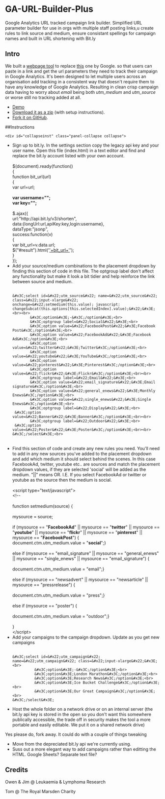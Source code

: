 # GA-URL-Builder-Plus
Google Analytics URL tracked campaign link builder. Simplified URL parameter builder for use in orgs with multiple staff posting links,u create rules to link source and medium, ensure consistant spellings for campaign names and built in URL shortening with Bit.ly

## Intro
We built a [webpage tool](#) to replace <a href="https://support.google.com/analytics/answer/1033867?hl=en-GB" target="_blank">this</a> one by Google. so that users can paste in a link and get the url parameters they need to track their campaign in Google Analytics. It's been designed to let multiple users across an organisation add tracking in a consistent way that doesn't require them to have any knowledge of Google Analytics. Resulting in clean crisp campaign data having to worry about _email_ being both _utm&#95;medium_ and _utm&#95;source_ or worse still no tracking added at all. 

* [Demo](#)
* [Download it as a zip](https://github.com/owendb/GA-URL-Builder-Plus/archive/master.zip) (with setup instructions). 
* [Fork it on GitHub](https://github.com/owendb/GA-URL-Builder-Plus/fork).

##Instructions

    <div id="collapseinst" class="panel-collapse collapse">
<ul>
<li>
Sign up to bit.ly. In the settings section copy the legacy api key and your user name. Open this file (index.html) in a text editor and find and replace the bit.ly account listed with your own account.<br><br>
<div class="well well-sm">
$(document).ready(function()<br>
{<br>
 function bit_url(url)<br>
{<br>
var url=url;<br><br>
<strong>var username="";<br>
var key="";</strong><br><br>
$.ajax({<br>
url:"http://api.bit.ly/v3/shorten",<br>
data:{longUrl:url,apiKey:key,login:username},<br>
dataType:"jsonp",<br>
success:function(v)<br>
{<br>
var bit_url=v.data.url;<br>
$("#result").html('<a href="'+bit_url+'" target="_blank">'+bit_url+'</a>');<br>
}<br>
});<br>
</div>
</li>
<li>
Add your source/medium combinations to the placement dropdown by finding this section of code in this file. The optgroup label don't affect any functionality but make it look a bit tidier and help reinforce the link between source and medium.<br><br>
<div class="well well-sm">

    &#x3C;select id=&#x22;utm_source&#x22; name=&#x22;utm_source&#x22; class=&#x22;input-xlarge&#x22; onchange=&#x22;setmedium(this.value); javascript: changeSubcat(this.options[this.selectedIndex].value);&#x22;&#x3E;<br><br>
            &#x3C;option&#x3E;-&#x3C;/option&#x3E;<br>
            &#x3C;optgroup label=&#x22;Social&#x22;&#x3E;<br>
            &#x3C;option value=&#x22;FacebookPost&#x22;&#x3E;Facebook Post&#x3C;/option&#x3E;<br>
            &#x3C;option value=&#x22;FacebookAd&#x22;&#x3E;Facebook Ad&#x3C;/option&#x3E;<br>
            &#x3C;option value=&#x22;twitter&#x22;&#x3E;Twitter&#x3C;/option&#x3E;<br>
            &#x3C;option value=&#x22;youtube&#x22;&#x3E;YouTube&#x3C;/option&#x3E;<br>
            &#x3C;option value=&#x22;pinterest&#x22;&#x3E;Pinterest&#x3C;/option&#x3E;<br>
            &#x3C;option value=&#x22;flickr&#x22;&#x3E;Flickr&#x3C;/option&#x3E;<br><br>
            &#x3C;optgroup label=&#x22;Email&#x22;&#x3E;<br>
            &#x3C;option value=&#x22;email_signature&#x22;&#x3E;Email signature&#x3C;/option&#x3E;<br>
            &#x3C;option value=&#x22;general_enews&#x22;&#x3E;Monthly Enews&#x3C;/option&#x3E;<br>
            &#x3C;option value=&#x22;single_enews&#x22;&#x3E;Single Enews&#x3C;/option&#x3E;<br>
            &#x3C;optgroup label=&#x22;Display&#x22;&#x3E;<br>
     &#x3C;option value=&#x22;Banner&#x22;&#x3E;Banner&#x3C;/option&#x3E;<br><br>
            &#x3C;optgroup label=&#x22;Outdoor&#x22;&#x3E;<br>
     &#x3C;option value=&#x22;Poster&#x22;&#x3E;Poster&#x3C;/option&#x3E;<br><br>
    &#x3C;/select&#x3E;<br>

<br>
</div>
</li>
<li>
Find this section of code and create any new rules you need. You'll need to add in any new sources you've added to the placement dropdown and add which medium it should select behind the scenes. In this case FacebookAd, twitter, youtube etc.. are sources and match the placement dropdown values, if they are selected 'social' will be added as the medium. "||" means OR. I.E. If you select FacebookAd or twitter or youtube as the source then the medium is social.<br><br>
<div class="well well-sm">
&#x3C;script type=&#x22;text/javascript&#x22;&#x3E;<br>
    &#x3C;!--<br>
<br>
    function setmedium(source) {<br>
<br>
        mysource = source;<br>
<br>
        if (mysource == &#x22;<strong>FacebookAd</strong>&#x22; || mysource == &#x22;<strong>twitter</strong>&#x22; || mysource == &#x22;<strong>youtube</strong>&#x22; || mysource == &#x22;<strong>flickr</strong>&#x22; || mysource == &#x22;<strong>pinterest</strong>&#x22; || mysource == &#x22;<strong>FacebookPost</strong>&#x22;) {<br>
            document.ctm.utm_medium.value = &#x22;<strong>social</strong>&#x22;;}<br><br>
         else if (mysource == &#x22;email_signature&#x22; || mysource == &#x22;general_enews&#x22; || mysource == &#x22;single_enews&#x22; || mysource == &#x22;email_signature&#x22;) {<br>
<br>
            document.ctm.utm_medium.value = &#x22;email&#x22;;}<br>
<br>
         else if (mysource == &#x22;newsadvert&#x22; || mysource == &#x22;newsarticle&#x22; || mysource == &#x22;pressrelease&#x22;) {<br>
<br>
            document.ctm.utm_medium.value = &#x22;press&#x22;;}<br>
<br>
         else if (mysource == &#x22;poster&#x22;) {<br>
<br>
            document.ctm.utm_medium.value = &#x22;outdoor&#x22;;}<br>
<br>
    }<br>
&#x3C;/script&#x3E;<br>
</div>

</li>
<li>
Add your campaigns to the campaign dropdown. Update as you get new campaigns<br><br>
<div class="well well-sm">

    &#x3C;select id=&#x22;utm_campaign&#x22; name=&#x22;utm_campaign&#x22; class=&#x22;input-xlarge&#x22;&#x3E;<br>
              &#x3C;option&#x3E;-&#x3C;/option&#x3E;<br>
              &#x3C;option&#x3E;London Marathon&#x3C;/option&#x3E;<br>
              &#x3C;option&#x3E;Research News&#x3C;/option&#x3E;<br>
              &#x3C;option&#x3E;Ice Bucket Challenge&#x3C;/option&#x3E;<br>
              &#x3C;option&#x3E;Our Great Campaign&#x3C;/option&#x3E;<br>
    &#x3C;/select&#x3E;
</div>
</li>
<li>
Host the whole folder on a network drive or on an internal server (the bit.ly api key is stored in the open so you don't want this somewhere publically accessible, the trade off in security makes the tool a more portable and easily editable. We put it on a shared network drive)
</li>  
</ul>
</div>
Yes please do, fork away. It could do with a couple of things tweaking

- Move from the depreciated bit.ly api we're currently using.
- Suss out a more elegant way to add campaigns rather than editting the HTML. Google Sheets? Separate text file?

## Credits

Owen & Jim @ Leukaemia & Lymphoma Research

Tom @ The Royal Marsden Charity

